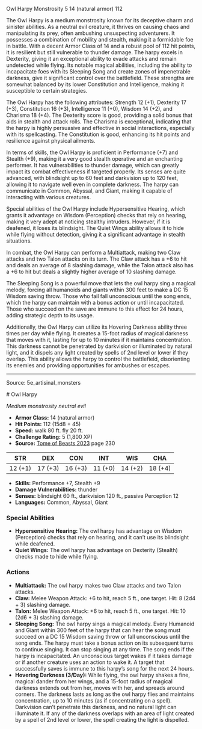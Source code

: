 <MonsterName/>Owl Harpy</MonsterName>
<CreatureType/>Monstrosity</CreatureType>
<CR/>5</CR>
<AC/>14 (natural armor)</AC>
<HP/>112</HP>
<summary>The Owl Harpy is a medium monstrosity known for its deceptive charm and sinister abilities. As a neutral evil creature, it thrives on causing chaos and manipulating its prey, often ambushing unsuspecting adventurers. It possesses a combination of mobility and stealth, making it a formidable foe in battle. With a decent Armor Class of 14 and a robust pool of 112 hit points, it is resilient but still vulnerable to thunder damage. The harpy excels in Dexterity, giving it an exceptional ability to evade attacks and remain undetected while flying. Its notable magical abilities, including the ability to incapacitate foes with its Sleeping Song and create zones of impenetrable darkness, give it significant control over the battlefield. These strengths are somewhat balanced by its lower Constitution and Intelligence, making it susceptible to certain strategies.</summary>

<detail>

The Owl Harpy has the following attributes: Strength 12 (+1), Dexterity 17 (+3), Constitution 16 (+3), Intelligence 11 (+0), Wisdom 14 (+2), and Charisma 18 (+4). The Dexterity score is good, providing a solid bonus that aids in stealth and attack rolls. The Charisma is exceptional, indicating that the harpy is highly persuasive and effective in social interactions, especially with its spellcasting. The Constitution is good, enhancing its hit points and resilience against physical ailments. 

In terms of skills, the Owl Harpy is proficient in Performance (+7) and Stealth (+9), making it a very good stealth operative and an enchanting performer. It has vulnerabilities to thunder damage, which can greatly impact its combat effectiveness if targeted properly. Its senses are quite advanced, with blindsight up to 60 feet and darkvision up to 120 feet, allowing it to navigate well even in complete darkness. The harpy can communicate in Common, Abyssal, and Giant, making it capable of interacting with various creatures.

Special abilities of the Owl Harpy include Hypersensitive Hearing, which grants it advantage on Wisdom (Perception) checks that rely on hearing, making it very adept at noticing stealthy intruders. However, if it is deafened, it loses its blindsight. The Quiet Wings ability allows it to hide while flying without detection, giving it a significant advantage in stealth situations.

In combat, the Owl Harpy can perform a Multiattack, making two Claw attacks and two Talon attacks on its turn. The Claw attack has a +6 to hit and deals an average of 8 slashing damage, while the Talon attack also has a +6 to hit but deals a slightly higher average of 10 slashing damage. 

The Sleeping Song is a powerful move that lets the owl harpy sing a magical melody, forcing all humanoids and giants within 300 feet to make a DC 15 Wisdom saving throw. Those who fail fall unconscious until the song ends, which the harpy can maintain with a bonus action or until incapacitated. Those who succeed on the save are immune to this effect for 24 hours, adding strategic depth to its usage.

Additionally, the Owl Harpy can utilize its Hovering Darkness ability three times per day while flying. It creates a 15-foot radius of magical darkness that moves with it, lasting for up to 10 minutes if it maintains concentration. This darkness cannot be penetrated by darkvision or illuminated by natural light, and it dispels any light created by spells of 2nd level or lower if they overlap. This ability allows the harpy to control the battlefield, disorienting its enemies and providing opportunities for ambushes or escapes.</detail>



---

Source: 5e_artisinal_monsters

<statblock>
# Owl Harpy

*Medium* *monstrosity* *neutral evil*

- **Armor Class:** 14 (natural armor)
- **Hit Points:** 112 (15d8 + 45)
- **Speed:** walk 80 ft. fly 20 ft.
- **Challenge Rating:** 5 (1,800 XP)
- **Source:** [Tome of Beasts 2023](https://koboldpress.com/kpstore/product/tome-of-beasts-1-2023-edition/) page 230

| STR | DEX | CON | INT | WIS | CHA |
| --- | --- | --- | --- | --- | --- |
| 12 (+1) | 17 (+3) | 16 (+3) | 11 (+0) | 14 (+2) | 18 (+4) |

- **Skills:** Performance +7, Stealth +9
- **Damage Vulnerabilities:** thunder
- **Senses:** blindsight 60 ft., darkvision 120 ft., passive Perception 12
- **Languages:** Common, Abyssal, Giant

### Special Abilities

- **Hypersensitive Hearing:** The owl harpy has advantage on Wisdom (Perception) checks that rely on hearing, and it can’t use its blindsight while deafened.
- **Quiet Wings:** The owl harpy has advantage on Dexterity (Stealth) checks made to hide while flying.

### Actions

- **Multiattack:** The owl harpy makes two Claw attacks and two Talon attacks.
- **Claw:** Melee Weapon Attack: +6 to hit, reach 5 ft., one target. Hit: 8 (2d4 + 3) slashing damage.
- **Talon:** Melee Weapon Attack: +6 to hit, reach 5 ft., one target. Hit: 10 (2d6 + 3) slashing damage.
- **Sleeping Song:** The owl harpy sings a magical melody. Every Humanoid and Giant within 300 feet of the harpy that can hear the song must succeed on a DC 15 Wisdom saving throw or fall unconscious until the song ends. The harpy must take a bonus action on its subsequent turns to continue singing. It can stop singing at any time. The song ends if the harpy is incapacitated. An unconscious target wakes if it takes damage or if another creature uses an action to wake it. A target that successfully saves is immune to this harpy’s song for the next 24 hours.
- **Hovering Darkness (3/Day):** While flying, the owl harpy shakes a fine, magical dander from her wings, and a 15-foot radius of magical darkness extends out from her, moves with her, and spreads around corners. The darkness lasts as long as the owl harpy flies and maintains concentration, up to 10 minutes (as if concentrating on a spell). Darkvision can’t penetrate this darkness, and no natural light can illuminate it. If any of the darkness overlaps with an area of light created by a spell of 2nd level or lower, the spell creating the light is dispelled.
</statblock>


